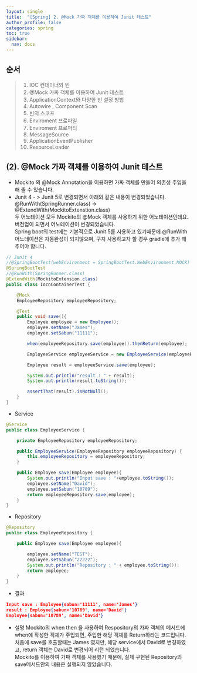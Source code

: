 ```yaml
---
layout: single
title:  "[Spring] 2. @Mock 가짜 객체를 이용하여 Junit 테스트"
author_profile: false
categories: spring
toc: true
sidebar:
  nav: docs
---
```


## 순서

>1. IOC 컨테이너와 빈
>2. @Mock 가짜 객체를 이용하여 Junit 테스트
>3. ApplicationContext와 다양한 빈 설정 방법
>4. Autowire , Component  Scan
>5. 빈의 스코프
>6. Enviroment 프로파일
>7. Enviroment 프로퍼티
>8. MessageSource
>9. ApplicationEventPublisher
>10. ResourceLoader



## (2). @Mock 가짜 객체를 이용하여 Junit 테스트

- Mockito 의 @Mock Annotation을 이용하면 가짜 객체를 만들어 의존성 주입을 해 줄 수 있습니다.
- Junit 4 - > Junit 5로 변경되면서 아래와 같은 내용이 변경되었습니다.  
   @RunWith(SpringRunner.class)  -> @ExtendWith(MockitoExtenstion.class)  
  두 어노테이션 모두 Mockito의 @Mock 객체를 사용하기 위한 어노테이션인데요. 버전업이 되면서 어노테이션이 변경되었습니다.  
  Spring boot의 test에는 기본적으로 Junit 5를 사용하고 있기때문에 @RunWith 어노테이션은 자동완성이 되지않으며, 구지 사용하고자 할 경우 gradle에 추가 해 주어야 합니다. 

```java
// Junit 4
//@SpringBootTest(webEnvironment = SpringBootTest.WebEnvironment.MOCK)
@SpringBootTest
//@RunWith(SpringRunner.class)
@ExtendWith(MockitoExtension.class)
public class IocnContainerTest {

    @Mock
    EmployeeRepository employeeRepository;

    @Test
    public void save(){
        Employee employee = new Employee();
        employee.setName("James");
        employee.setSabun("11111");

        when(employeeRepository.save(employee)).thenReturn(employee);

        EmployeeService employeeService = new EmployeeService(employeeRepository);

        Employee result = employeeService.save(employee);

        System.out.println("result : " + result);
        System.out.println(result.toString());

        assertThat(result).isNotNull();
    }
}
```

- Service

```java
@Service
public class EmployeeService {

    private EmployeeRepository employeeRepository;

    public EmployeeService(EmployeeRepository employeeRepository) {
        this.employeeRepository = employeeRepository;
    }

    public Employee save(Employee employee){
        System.out.println("Input save : "+employee.toString());
        employee.setName("David");
        employee.setSabun("10789");
        return employeeRepository.save(employee);
    }
}
```

- Repository

```java
@Repository
public class EmployeeRepository {

    public Employee save(Employee employee){

        employee.setName("TEST");
        employee.setSabun("22222");
        System.out.println("Repository : " + employee.toString());
        return employee;
    }
}
```

- 결과

```json
Input save : Employee{sabun='11111', name='James'}
result : Employee{sabun='10789', name='David'}
Employee{sabun='10789', name='David'}
```



- 설명
  Mockito의 when then 을 사용하여 Respository의 가짜 객체의 메서드에 when에 작성한 객체가 주입되면, 주입한 해당 객체를 Return하라는 코드입니다.  
  처음에 save를 호출할때는 James 였지만, 해당 service에서 David로 변경하였고, return 객체는 David로 변경되어 리턴 되었습니다.  
  Mockito를 이용하여 가짜 객체를 사용했기 때문에, 실제 구현된 Repository의 save메서드안의 내용은 실행되지 않았습니다.  